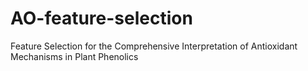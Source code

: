 # AO-feature-selection
Feature Selection for the Comprehensive Interpretation of Antioxidant Mechanisms in Plant Phenolics 
